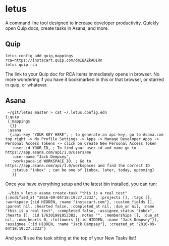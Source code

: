 # letus

A command line tool designed to increase developer productivity. Quickly open Quip docs, create tasks in Asana, and more.

## Quip

```
letus config add quip,mappings rca=https://instacart.quip.com/dmIBAZkADIRn
letus quip rca
```

The link to your Quip doc for RCA items immediately opens in browser. No more wondering if you have it bookmarked in this or that browser, or starred in quip, or whatever.

## Asana

```
 ~/git/letus master > cat ~/.letus.config.edn
{:quip
 {:mappings
  {}}
 :asana
  {:api-key "YOUR KEY HERE", ; to generate an api-key, go to Asana.com top right -> My Profile Settings -> Apps -> Manage Developer Apps -> Personal Access Tokens -> click on Create New Personal Access Token
   :user-id YOUR_ID, ; To find your user-id and name go to https://app.asana.com/api/1.0/users/me
   :user-name "Jack Dempsey",
   :workspace-id WORKSPACE_ID, ; Go to https://app.asana.com/api/1.0/workspaces and find the correct ID
   :status "inbox" ; can be one of {inbox, later, today, upcoming}
   }}
```

Once you have everything setup and the latest bin installed, you can run:

```
 ~/bin > letus asana create-task "this is a real test"
{:modified_at "2016-09-04T18:19:27.323Z", :projects [], :tags [], :workspace {:id HIDDEN, :name "instacart.com"}, :custom_fields [], :parent nil, :hearted false, :completed_at nil, :due_on nil, :name "this is a real test", :completed false, :assignee_status "inbox", :hearts [], :id 176301991053382, :notes "", :memberships [], :due_at nil, :num_hearts 0, :followers [{:id HIDDEN, :name "Jack Dempsey"}], :assignee {:id HIDDEN, :name "Jack Dempsey"}, :created_at "2016-09-04T18:19:27.323Z"}
```

And you'll see the task sitting at the top of your New Tasks list!